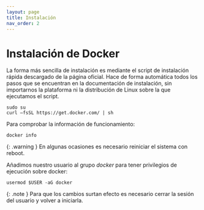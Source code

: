 ```yaml
---
layout: page
title: Instalación
nav_order: 2
---
```


# Instalación de Docker
La forma más sencilla de instalación es mediante el script de instalación rápida descargado de la página oficial. Hace de forma automática todos los pasos que se encuentran en la documentación de instalación, sin importarnos la plataforma ni la distribución de Linux sobre la que ejecutamos el script.

	sudo su
	curl –fsSL https://get.docker.com/ | sh

Para comprobar la información de funcionamiento:

	docker info

{: .warning }
En algunas ocasiones es necesario reiniciar el sistema con reboot.

Añadimos nuestro usuario al grupo *docker* para tener privilegios de ejecución sobre docker:

	usermod $USER -aG docker

{: .note }
Para que los cambios surtan efecto es necesario cerrar la sesión del usuario y volver a iniciarla.

	

